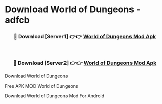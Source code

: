 # Download World of Dungeons - adfcb



<div align="center">
<h3>🔴 Download [Server1] 👉👉 <a href="https://momento.my/?title=World_of_Dungeons">World of Dungeons Mod Apk</a></h3><br>

<h3>🔴 Download [Server2] 👉👉 <a href="https://momento.my/?title=World_of_Dungeons">World of Dungeons Mod Apk</a></h3>
</div>



Download World of Dungeons 

Free APK MOD World of Dungeons 

Download World of Dungeons Mod For Android
